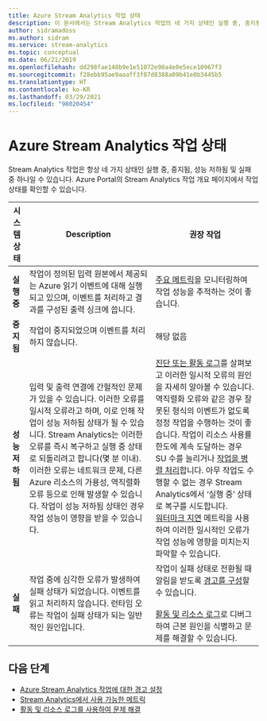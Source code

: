```yaml
---
title: Azure Stream Analytics 작업 상태
description: 이 문서에서는 Stream Analytics 작업의 네 가지 상태인 실행 중, 중지됨, 성능 저하됨 및 실패에 대해 설명합니다.
author: sidramadoss
ms.author: sidram
ms.service: stream-analytics
ms.topic: conceptual
ms.date: 06/21/2019
ms.openlocfilehash: dd298fae148b9e1e51072e98a4e0e5ece10967f3
ms.sourcegitcommit: f28ebb95ae9aaaff3f87d8388a09b41e0b3445b5
ms.translationtype: HT
ms.contentlocale: ko-KR
ms.lasthandoff: 03/29/2021
ms.locfileid: "98020454"
---
```

# <a name="azure-stream-analytics-job-states"></a>Azure Stream Analytics 작업 상태

Stream Analytics 작업은 항상 네 가지 상태인 실행 중, 중지됨, 성능 저하됨 및 실패 중 하나일 수 있습니다. Azure Portal의 Stream Analytics 작업 개요 페이지에서 작업 상태를 확인할 수 있습니다. 

| 시스템 상태 | Description | 권장 작업 |
| --- | --- | --- |
| **실행 중** | 작업이 정의된 입력 원본에서 제공되는 Azure 읽기 이벤트에 대해 실행되고 있으며, 이벤트를 처리하고 결과를 구성된 출력 싱크에 씁니다. | [주요 메트릭](./stream-analytics-set-up-alerts.md#scenarios-to-monitor)을 모니터링하여 작업 성능을 추적하는 것이 좋습니다. |
| **중지됨** | 작업이 중지되었으며 이벤트를 처리하지 않습니다. | 해당 없음 | 
| **성능 저하됨** | 입력 및 출력 연결에 간헐적인 문제가 있을 수 있습니다. 이러한 오류를 일시적 오류라고 하며, 이로 인해 작업이 성능 저하됨 상태가 될 수 있습니다. Stream Analytics는 이러한 오류를 즉시 복구하고 실행 중 상태로 되돌리려고 합니다(몇 분 이내). 이러한 오류는 네트워크 문제, 다른 Azure 리소스의 가용성, 역직렬화 오류 등으로 인해 발생할 수 있습니다. 작업이 성능 저하됨 상태인 경우 작업 성능이 영향을 받을 수 있습니다.| [진단 또는 활동 로그](./stream-analytics-job-diagnostic-logs.md#debugging-using-activity-logs)를 살펴보고 이러한 일시적 오류의 원인을 자세히 알아볼 수 있습니다. 역직렬화 오류와 같은 경우 잘못된 형식의 이벤트가 없도록 정정 작업을 수행하는 것이 좋습니다. 작업이 리소스 사용률 한도에 계속 도달하는 경우 SU 수를 늘리거나 [작업을 병렬 처리](./stream-analytics-parallelization.md)합니다. 아무 작업도 수행할 수 없는 경우 Stream Analytics에서 ‘실행 중’ 상태로 복구를 시도합니다. <br> [워터마크 지연](./stream-analytics-set-up-alerts.md#scenarios-to-monitor) 메트릭을 사용하여 이러한 일시적인 오류가 작업 성능에 영향을 미치는지 파악할 수 있습니다.|
| **실패** | 작업 중에 심각한 오류가 발생하여 실패 상태가 되었습니다. 이벤트를 읽고 처리하지 않습니다. 런타임 오류는 작업이 실패 상태가 되는 일반적인 원인입니다. | 작업이 실패 상태로 전환될 때 알림을 받도록 [경고를 구성](./stream-analytics-set-up-alerts.md#set-up-alerts-in-the-azure-portal)할 수 있습니다. <br> <br>[활동 및 리소스 로그](./stream-analytics-job-diagnostic-logs.md#debugging-using-activity-logs)로 디버그하여 근본 원인을 식별하고 문제를 해결할 수 있습니다.|

## <a name="next-steps"></a>다음 단계
* [Azure Stream Analytics 작업에 대한 경고 설정](stream-analytics-set-up-alerts.md)
* [Stream Analytics에서 사용 가능한 메트릭](./stream-analytics-monitoring.md#metrics-available-for-stream-analytics)
* [활동 및 리소스 로그를 사용하여 문제 해결](./stream-analytics-job-diagnostic-logs.md)
